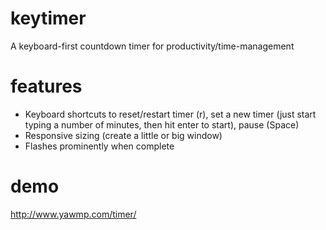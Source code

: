 # keytimer
A keyboard-first countdown timer for productivity/time-management

# features
* Keyboard shortcuts to reset/restart timer (r), set a new timer (just start typing a number of minutes, then hit enter to start), pause (Space)
* Responsive sizing (create a little or big window)
* Flashes prominently when complete

# demo
http://www.yawmp.com/timer/
